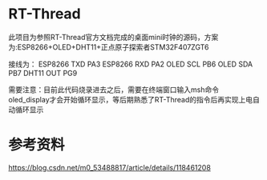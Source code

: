 # RT-Thread

此项目为参照RT-Thread官方文档完成的桌面mini时钟的源码，方案为:ESP8266+OLED+DHT11+正点原子探索者STM32F407ZGT6

接线为：
ESP8266 TXD PA3
ESP8266 RXD PA2
OLED SCL PB6
OLED SDA PB7
DHT11 OUT PG9

需要注意：目前此代码烧录进去之后，需要在终端窗口输入msh命令 oled_display才会开始循环显示，等后期熟悉了RT-Thread的指令后再实现上电自动循环显示

# 参考资料
https://blog.csdn.net/m0_53488817/article/details/118461208
